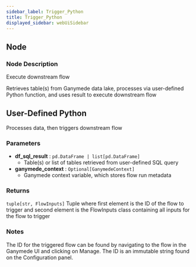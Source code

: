 ```yaml
---
sidebar_label: Trigger_Python
title: Trigger_Python
displayed_sidebar: webUiSidebar
---
```


## Node

### Node Description

Execute downstream flow

Retrieves table(s) from Ganymede data lake, processes via user-defined Python function,
and uses result to execute downstream flow

## User-Defined Python

Processes data, then triggers downstream flow

### Parameters

- **df_sql_result** : `pd.DataFrame | list[pd.DataFrame]`
    - Table(s) or list of tables retrieved from user-defined SQL query
- **ganymede_context** : `Optional[GanymedeContext]`
    - Ganymede context variable, which stores flow run metadata

### Returns

`tuple[str, FlowInputs]`
  Tuple where first element is the ID of the flow to trigger
  and second element is the FlowInputs class containing all inputs for the flow to trigger

### Notes

The ID for the triggered flow can be found by navigating to the flow in the Ganymede UI
and clicking on Manage.  The ID is an immutable string found on the Configuration panel.
